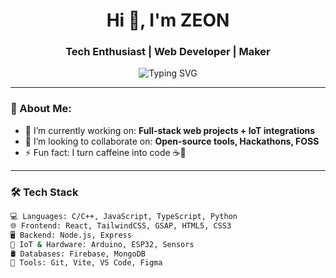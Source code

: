 <h1 align="center">Hi 👋, I'm ZEON</h1>
<h3 align="center">Tech Enthusiast | Web Developer | Maker</h3>

<p align="center">
  <img src="https://readme-typing-svg.demolab.com?font=Fira+Code&weight=600&size=24&duration=4000&pause=1000&center=true&width=435&lines=Welcome+to+my+GitHub!;I+love+building+cool+tech.;Let's+create+something+awesome+💻" alt="Typing SVG" />
</p>

---

### 💫 About Me:
- 🔭 I’m currently working on: **Full-stack web projects + IoT integrations**
- 👯 I’m looking to collaborate on: **Open-source tools, Hackathons, FOSS**
- ⚡ Fun fact: I turn caffeine into code ☕🚀

---

### 🛠️ Tech Stack

```bash
💻 Languages: C/C++, JavaScript, TypeScript, Python  
🌐 Frontend: React, TailwindCSS, GSAP, HTML5, CSS3  
🖥️ Backend: Node.js, Express  
🔌 IoT & Hardware: Arduino, ESP32, Sensors  
🛢️ Databases: Firebase, MongoDB  
🚀 Tools: Git, Vite, VS Code, Figma
